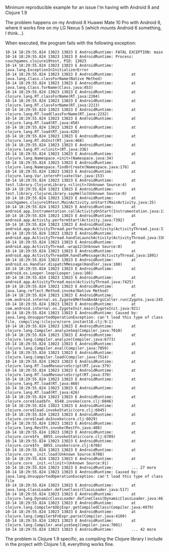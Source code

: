 Minimum reproducible example for an issue I'm having with Android 8 and Clojure 1.9

The problem happens on my Android 8 Huawei Mate 10 Pro with Android 8, where it works fine on my LG Nexus 5 (which mounts Android 6 something, I think…).

When executed, the program fails with the following exception:

    10-14 18:29:55.824 13023 13023 E AndroidRuntime: FATAL EXCEPTION: main
    10-14 18:29:55.824 13023 13023 E AndroidRuntime: Process: couchgames.clojure19test, PID: 13023
    10-14 18:29:55.824 13023 13023 E AndroidRuntime: java.lang.ExceptionInInitializerError
    10-14 18:29:55.824 13023 13023 E AndroidRuntime:        at java.lang.Class.classForName(Native Method)
    10-14 18:29:55.824 13023 13023 E AndroidRuntime:        at java.lang.Class.forName(Class.java:453)
    10-14 18:29:55.824 13023 13023 E AndroidRuntime:        at clojure.lang.RT.classForName(RT.java:2204)
    10-14 18:29:55.824 13023 13023 E AndroidRuntime:        at clojure.lang.RT.classForName(RT.java:2213)
    10-14 18:29:55.824 13023 13023 E AndroidRuntime:        at clojure.lang.RT.loadClassForName(RT.java:2232)
    10-14 18:29:55.824 13023 13023 E AndroidRuntime:        at clojure.lang.RT.load(RT.java:450)
    10-14 18:29:55.824 13023 13023 E AndroidRuntime:        at clojure.lang.RT.load(RT.java:426)
    10-14 18:29:55.824 13023 13023 E AndroidRuntime:        at clojure.lang.RT.doInit(RT.java:468)
    10-14 18:29:55.824 13023 13023 E AndroidRuntime:        at clojure.lang.RT.<clinit>(RT.java:336)
    10-14 18:29:55.824 13023 13023 E AndroidRuntime:        at clojure.lang.Namespace.<init>(Namespace.java:34)
    10-14 18:29:55.824 13023 13023 E AndroidRuntime:        at clojure.lang.Namespace.findOrCreate(Namespace.java:176)
    10-14 18:29:55.824 13023 13023 E AndroidRuntime:        at clojure.lang.Var.internPrivate(Var.java:153)
    10-14 18:29:55.824 13023 13023 E AndroidRuntime:        at test.library.ClojureLibrary.<clinit>(Unknown Source:4)
    10-14 18:29:55.824 13023 13023 E AndroidRuntime:        at test.library.ClojureLibrary.sayHello(Unknown Source:0)
    10-14 18:29:55.824 13023 13023 E AndroidRuntime:        at couchgames.clojure19test.MainActivity.onStart(MainActivity.java:25)
    10-14 18:29:55.824 13023 13023 E AndroidRuntime:        at android.app.Instrumentation.callActivityOnStart(Instrumentation.java:1339)
    10-14 18:29:55.824 13023 13023 E AndroidRuntime:        at android.app.Activity.performStart(Activity.java:7392)
    10-14 18:29:55.824 13023 13023 E AndroidRuntime:        at android.app.ActivityThread.performLaunchActivity(ActivityThread.java:3157)
    10-14 18:29:55.824 13023 13023 E AndroidRuntime:        at android.app.ActivityThread.handleLaunchActivity(ActivityThread.java:3302)
    10-14 18:29:55.824 13023 13023 E AndroidRuntime:        at android.app.ActivityThread.-wrap12(Unknown Source:0)
    10-14 18:29:55.824 13023 13023 E AndroidRuntime:        at android.app.ActivityThread$H.handleMessage(ActivityThread.java:1891)
    10-14 18:29:55.824 13023 13023 E AndroidRuntime:        at android.os.Handler.dispatchMessage(Handler.java:108)
    10-14 18:29:55.824 13023 13023 E AndroidRuntime:        at android.os.Looper.loop(Looper.java:166)
    10-14 18:29:55.824 13023 13023 E AndroidRuntime:        at android.app.ActivityThread.main(ActivityThread.java:7425)
    10-14 18:29:55.824 13023 13023 E AndroidRuntime:        at java.lang.reflect.Method.invoke(Native Method)
    10-14 18:29:55.824 13023 13023 E AndroidRuntime:        at com.android.internal.os.Zygote$MethodAndArgsCaller.run(Zygote.java:245)
    10-14 18:29:55.824 13023 13023 E AndroidRuntime:        at com.android.internal.os.ZygoteInit.main(ZygoteInit.java:921)
    10-14 18:29:55.824 13023 13023 E AndroidRuntime: Caused by: java.lang.UnsupportedOperationException: can't load this type of class file, compiling:(clojure/core_instant18.clj:9:1)
    10-14 18:29:55.824 13023 13023 E AndroidRuntime:        at clojure.lang.Compiler.analyzeSeq(Compiler.java:7010)
    10-14 18:29:55.824 13023 13023 E AndroidRuntime:        at clojure.lang.Compiler.analyze(Compiler.java:6773)
    10-14 18:29:55.824 13023 13023 E AndroidRuntime:        at clojure.lang.Compiler.eval(Compiler.java:7059)
    10-14 18:29:55.824 13023 13023 E AndroidRuntime:        at clojure.lang.Compiler.load(Compiler.java:7514)
    10-14 18:29:55.824 13023 13023 E AndroidRuntime:        at clojure.lang.RT.loadResourceScript(RT.java:379)
    10-14 18:29:55.824 13023 13023 E AndroidRuntime:        at clojure.lang.RT.loadResourceScript(RT.java:370)
    10-14 18:29:55.824 13023 13023 E AndroidRuntime:        at clojure.lang.RT.load(RT.java:460)
    10-14 18:29:55.824 13023 13023 E AndroidRuntime:        at clojure.lang.RT.load(RT.java:426)
    10-14 18:29:55.824 13023 13023 E AndroidRuntime:        at clojure.core$load$fn__6548.invoke(core.clj:6046)
    10-14 18:29:55.824 13023 13023 E AndroidRuntime:        at clojure.core$load.invokeStatic(core.clj:6045)
    10-14 18:29:55.824 13023 13023 E AndroidRuntime:        at clojure.core$load.doInvoke(core.clj:6029)
    10-14 18:29:55.824 13023 13023 E AndroidRuntime:        at clojure.lang.RestFn.invoke(RestFn.java:408)
    10-14 18:29:55.824 13023 13023 E AndroidRuntime:        at clojure.core$fn__8055.invokeStatic(core.clj:6709)
    10-14 18:29:55.824 13023 13023 E AndroidRuntime:        at clojure.core$fn__8055.invoke(core.clj:6708)
    10-14 18:29:55.824 13023 13023 E AndroidRuntime:        at clojure.core__init.load(Unknown Source:6708)
    10-14 18:29:55.824 13023 13023 E AndroidRuntime:        at clojure.core__init.<clinit>(Unknown Source:91)
    10-14 18:29:55.824 13023 13023 E AndroidRuntime:        ... 27 more
    10-14 18:29:55.824 13023 13023 E AndroidRuntime: Caused by: java.lang.UnsupportedOperationException: can't load this type of class file
    10-14 18:29:55.824 13023 13023 E AndroidRuntime:        at java.lang.ClassLoader.defineClass(ClassLoader.java:517)
    10-14 18:29:55.824 13023 13023 E AndroidRuntime:        at clojure.lang.DynamicClassLoader.defineClass(DynamicClassLoader.java:46)
    10-14 18:29:55.824 13023 13023 E AndroidRuntime:        at clojure.lang.Compiler$ObjExpr.getCompiledClass(Compiler.java:4979)
    10-14 18:29:55.824 13023 13023 E AndroidRuntime:        at clojure.lang.Compiler$FnExpr.parse(Compiler.java:4109)
    10-14 18:29:55.824 13023 13023 E AndroidRuntime:        at clojure.lang.Compiler.analyzeSeq(Compiler.java:7001)
    10-14 18:29:55.824 13023 13023 E AndroidRuntime:        ... 42 more

The problem is Clojure 1.9 specific, as compiling the Clojure library I include in the project with Clojure 1.8, everything works fine.